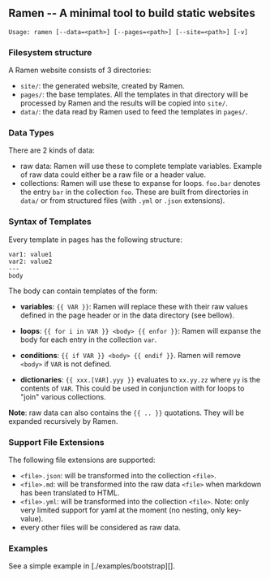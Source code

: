 ## Ramen -- A minimal tool to build static websites

```
Usage: ramen [--data=<path>] [--pages=<path>] [--site=<path>] [-v]
```

### Filesystem structure

A Ramen website consists of 3 directories:

- `site/`: the generated website, created by Ramen.
- `pages/`: the base templates. All the templates in that directory
  will be processed by Ramen and the results will be copied into `site/`.
- `data/`: the data read by Ramen used to feed the templates in `pages/`.

### Data Types

There are 2 kinds of data:

- raw data: Ramen will use these to complete template variables. Example of raw
  data could either be a raw file or a header value.
- collections: Ramen will use these to expanse for loops. `foo.bar` denotes
  the entry `bar` in the collection `foo`. These are built from directories
  in `data/` or from structured files (with `.yml` or `.json` extensions).

### Syntax of Templates

Every template in pages has the following structure:

```
var1: value1
var2: value2
---
body
```

The body can contain templates of the form:

- **variables**: `{{ VAR }}`: Ramen will replace these with their raw
  values defined in the page header or in the data directory (see
  bellow).

- **loops**: `{{ for i in VAR }} <body> {{ enfor }}`: Ramen will
  expanse the body for each entry in the collection `var`.

- **conditions**: `{{ if VAR }} <body> {{ endif }}`. Ramen will remove
  `<body>` if `VAR` is not defined.

- **dictionaries**: `{{ xxx.[VAR].yyy }}` evaluates to `xx.yy.zz`
  where `yy` is the contents of `VAR`. This could be used in
  conjunction with for loops to "join" various collections.

__Note__: raw data can also contains the `{{ .. }}` quotations. They will be
expanded recursively by Ramen.

### Support File Extensions

The following file extensions are supported:

- `<file>.json`: will be transformed into the collection `<file>`.
- `<file>.md`: will be transformed into the raw data `<file>` when markdown has
  been translated to HTML.
- `<file>.yml`: will be transformed into the collection `<file>`. Note: only
   very limited support for yaml at the moment (no nesting, only key-value).
- every other files will be considered as raw data.

### Examples

See a simple example in [./examples/bootstrap][].
